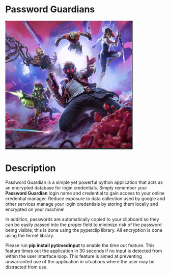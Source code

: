 # Password Guardians

![image](./public/images/guardians.png)

# Description

Password Guardian is a simple yet powerful python application that acts as an encrypted database for login credentials. Simply remember your **Password Guardian** login name and credential to gain access to your online credential manager. Reduce exposure to data collection used by google and other services manage your login credentials by storing them locally and encrypted on your machine! 

In addition, passwords are automatically copied to your clipboard so they can be easily passed into the proper field to minimize risk of the password being visible; this is done using the pyperclip library. 
All encryption is done using the fernet library.

Please run **pip install pytimedinput** to enable the time out feature. This feature times out the application in 30 seconds if no input is detected from within the user interface loop. This feature is aimed at preventing unwarranted use of the application in situations where the user may be distracted from use.